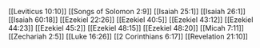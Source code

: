 [[Leviticus 10:10]]
[[Songs of Solomon 2:9]]
[[Isaiah 25:1]]
[[Isaiah 26:1]]
[[Isaiah 60:18]]
[[Ezekiel 22:26]]
[[Ezekiel 40:5]]
[[Ezekiel 43:12]]
[[Ezekiel 44:23]]
[[Ezekiel 45:2]]
[[Ezekiel 48:15]]
[[Ezekiel 48:20]]
[[Micah 7:11]]
[[Zechariah 2:5]]
[[Luke 16:26]]
[[2 Corinthians 6:17]]
[[Revelation 21:10]]
